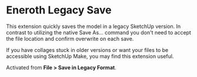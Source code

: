 # Eneroth Legacy Save

This extension quickly saves the model in a legacy SketchUp version. In contrast
to utilizing the native Save As... command you don't need to accept the file
location and confirm overwrite on each save.

If you have collages stuck in older versions or want your files to be accessible
using SketchUp Make, you may find this extension useful.

Activated from **File > Save in Legacy Format**.
